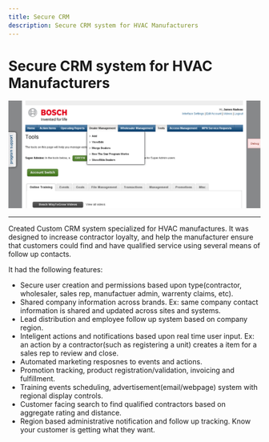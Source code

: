 ```yaml
---
title: Secure CRM 
description: Secure CRM system for HVAC Manufacturers
---
```


# Secure CRM system for HVAC Manufacturers

<div>
	<img class="img-fluid img-rounded" style="" src="/files/boschwaytogrow_tools.png" />
</div>

***

Created Custom CRM system specialized for HVAC manufactures. It was designed to increase contractor loyalty,
and help the manufacturer ensure that customers could find and have qualified service using several means of follow up contacts.

It had the following features:

* Secure user creation and permissions based upon type(contractor, wholesaler, sales rep, manufactuer admin, warrenty claims, etc).
* Shared company information across brands.
	Ex: same company contact information is shared and updated across sites and systems.
* Lead distribution and employee follow up system based on company region.
* Inteligent actions and notifications based upon real time user input. 
	Ex: an action by a contractor(such as registering a unit) creates a item for a sales rep to review and close.
* Automated marketing resposnes to events and actions.
* Promotion tracking, product registration/validation, invoicing and fulfillment.
* Training events scheduling, advertisement(email/webpage) system with regional display controls.
* Customer facing search to find qualified contractors based on aggregate rating and distance.
* Region based administrative notification and follow up tracking. Know your customer is getting what they want.
